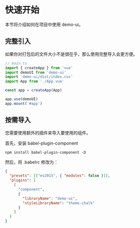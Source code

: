 # 快速开始
本节将介绍如何在项目中使用 demo-ui。

## 完整引入
如果你对打包后的文件大小不是很在乎，那么使用完整导入会更方便。

```typescript
// main.ts
import { createApp } from 'vue'
import demoUI from 'demo-ui'
import 'demo-ui/dist/index.css'
import App from './App.vue'

const app = createApp(App)

app.use(demoUI)
app.mount('#app')
```

## 按需导入
您需要使用额外的插件来导入要使用的组件。

首先，安装 babel-plugin-component
```shell
npm install babel-plugin-component -D
```
然后，将 .babelrc 修改为：
```json
{
  "presets": [["es2015", { "modules": false }]],
  "plugins": [
    [
      "component",
      {
        "libraryName": "demo-ui",
        "styleLibraryName": "theme-chalk"
      }
    ]
  ]
}
```
